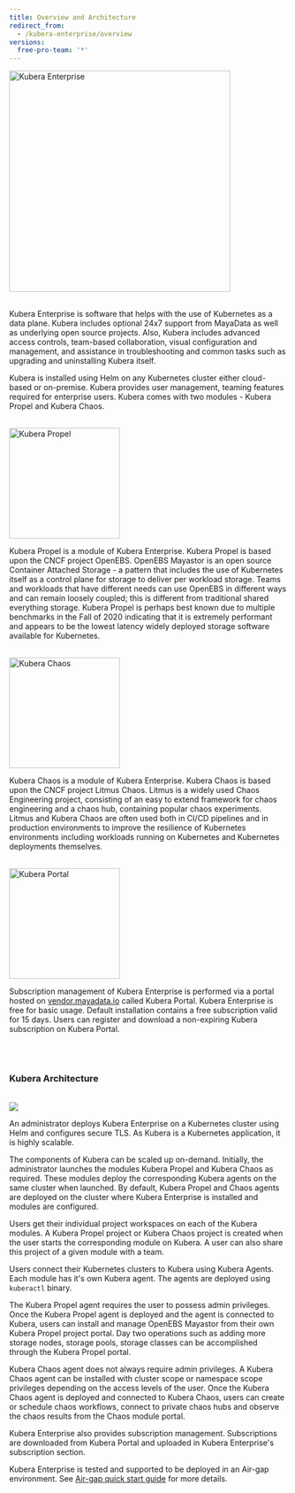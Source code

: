 ```yaml
---
title: Overview and Architecture
redirect_from:
  - /kubera-enterprise/overview
versions:
  free-pro-team: '*'
---
```

<img alt="Kubera Enterprise" style="width:400px;" src="/assets/images/kubera-light-bg.png">
<br>

<br>

Kubera Enterprise is software that helps with the use of Kubernetes as a data plane. Kubera includes optional 24x7 support from MayaData as well as underlying open source projects. Also, Kubera includes advanced access controls, team-based collaboration, visual configuration and management, and assistance in troubleshooting and common tasks such as upgrading and uninstalling Kubera itself.

Kubera is installed using Helm on any Kubernetes cluster either cloud-based or on-premise. Kubera provides user management, teaming features required for enterprise users. Kubera comes with two modules - Kubera Propel and Kubera Chaos.

<br>

<img alt="Kubera Propel" style="width:200px;" src="/assets/images/kubera-propel-light-bg.png">
<br>

Kubera Propel is a module of Kubera Enterprise. Kubera Propel is based upon the CNCF project OpenEBS. OpenEBS Mayastor is an open source Container Attached Storage - a pattern that includes the use of Kubernetes itself as a control plane for storage to deliver per workload storage. Teams and workloads that have different needs can use OpenEBS in different ways and can remain loosely coupled; this is  different from traditional shared everything storage. Kubera Propel is perhaps best known due to multiple benchmarks in the Fall of 2020 indicating that it is extremely performant and appears to be the lowest latency widely deployed storage software available for Kubernetes. 

<br>

<img alt="Kubera Chaos" style="width:200px;" src="/assets/images/kubera-chaos-light-bg.png">
<br>

Kubera Chaos is a module of Kubera Enterprise. Kubera Chaos is based upon the CNCF project Litmus Chaos. Litmus is a widely used Chaos Engineering project, consisting of an easy to extend framework for chaos engineering and a chaos hub, containing popular chaos experiments. Litmus and Kubera Chaos are often used both in CI/CD pipelines and in production environments to improve the resilience of Kubernetes environments including workloads running on Kubernetes and Kubernetes deployments themselves. 

<br>

<img alt="Kubera Portal" style="width:200px;" src="/assets/images/kubera-portal-light-bg.png">
<br>

Subscription management of Kubera Enterprise is performed via a portal hosted on <a href="https://vendor.mayadata.io" target="_blank">vendor.mayadata.io</a> called Kubera Portal. Kubera Enterprise is free for basic usage. Default installation contains a free subscription valid for 15 days. Users can register and download a non-expiring Kubera subscription on Kubera Portal. 

<br>

<br>

### Kubera Architecture

<br>
<img class="image-with-border" src="/assets/images/kubera-arch.png">
<br>

An administrator deploys Kubera Enterprise on a Kubernetes cluster using Helm and configures  secure TLS. As Kubera is a Kubernetes application, it is highly scalable.

 The components of Kubera can be scaled up on-demand. Initially, the administrator launches the modules Kubera Propel and Kubera Chaos as required. These modules deploy the corresponding Kubera agents on the same cluster when launched. By default, Kubera Propel and Chaos agents are deployed on the cluster where Kubera Enterprise is installed and modules are configured.

Users get their individual project workspaces on each of the Kubera modules. A Kubera Propel project or Kubera Chaos project is created when the user starts the corresponding module on Kubera. A user can also share this project of a given module with a team. 

Users connect their Kubernetes clusters to Kubera using Kubera Agents. Each module has it's own Kubera agent. The agents are deployed using `kuberactl` binary. 

The Kubera Propel agent requires the user to possess admin privileges. Once the Kubera Propel agent is deployed and the agent is connected to Kubera, users can install and manage OpenEBS Mayastor from their own Kubera Propel project portal. Day two operations such as adding more storage nodes, storage pools, storage classes can be accomplished through the Kubera Propel portal. 



Kubera Chaos agent does not always require admin privileges. A Kubera Chaos agent can be installed with cluster scope or namespace scope privileges depending on the access levels of the user. Once the Kubera Chaos agent is deployed and connected to Kubera Chaos, users can create or schedule chaos workflows, connect to private chaos hubs and observe the chaos results from the Chaos module portal.

Kubera Enterprise also provides subscription management. Subscriptions are downloaded from Kubera Portal and uploaded in Kubera Enterprise's subscription section.

Kubera Enterprise is tested and supported to be deployed in an Air-gap environment. See [Air-gap quick start guide](Air-Gapped-environments) for more details.

